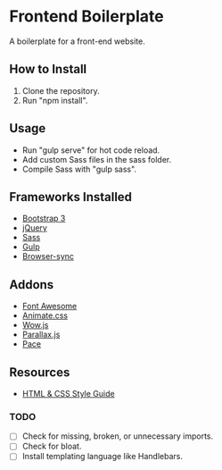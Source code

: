 # Frontend Boilerplate
A boilerplate for a front-end website.

## How to Install
1. Clone the repository.
2. Run "npm install".

## Usage
- Run "gulp serve" for hot code reload.
- Add custom Sass files in the sass folder.
- Compile Sass with "gulp sass".

## Frameworks Installed
- [Bootstrap 3](http://getbootstrap.com/)
- [jQuery](https://api.jquery.com/)
- [Sass](http://sass-lang.com/guide)
- [Gulp](https://github.com/gulpjs/gulp/blob/master/docs/getting-started.md)
- [Browser-sync](https://www.browsersync.io/docs/gulp)

## Addons
- [Font Awesome](http://fontawesome.io/examples/)
- [Animate.css](https://daneden.github.io/animate.css/)
- [Wow.js](http://mynameismatthieu.com/WOW/docs.html)
- [Parallax.js](https://github.com/pixelcog/parallax.js)
- [Pace](http://github.hubspot.com/pace/docs/welcome/)

## Resources
- [HTML & CSS Style Guide](http://codeguide.co/)

### TODO
- [ ] Check for missing, broken, or unnecessary imports.
- [ ] Check for bloat.
- [ ] Install templating language like Handlebars.
